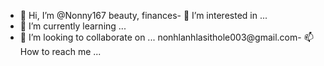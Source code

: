 - 👋 Hi, I’m @Nonny167
beauty, finances- 👀 I’m interested in ...
- 🌱 I’m currently learning ...
- 💞️ I’m looking to collaborate on ...
nonhlanhlasithole003@gmail.com- 📫 How to reach me ...

<!---
Nonny167/Nonny167 is a ✨ special ✨ repository because its `README.md` (this file) appears on your GitHub profile.
You can click the Preview link to take a look at your changes.
--->
